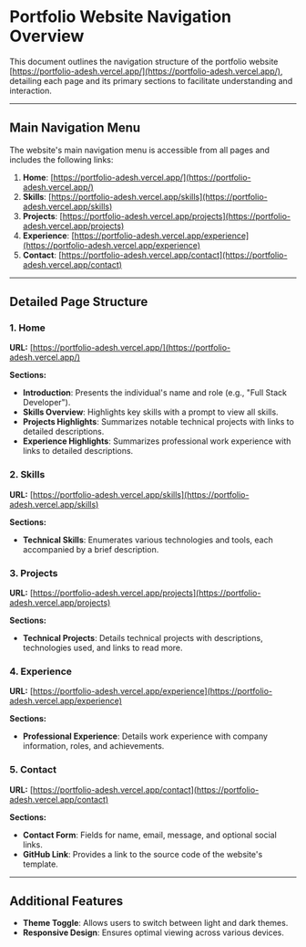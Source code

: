 # Portfolio Website Navigation Overview

This document outlines the navigation structure of the portfolio website [https://portfolio-adesh.vercel.app/](https://portfolio-adesh.vercel.app/), detailing each page and its primary sections to facilitate understanding and interaction.

---

## Main Navigation Menu

The website's main navigation menu is accessible from all pages and includes the following links:

1. **Home**: [https://portfolio-adesh.vercel.app/](https://portfolio-adesh.vercel.app/)
2. **Skills**: [https://portfolio-adesh.vercel.app/skills](https://portfolio-adesh.vercel.app/skills)
3. **Projects**: [https://portfolio-adesh.vercel.app/projects](https://portfolio-adesh.vercel.app/projects)
4. **Experience**: [https://portfolio-adesh.vercel.app/experience](https://portfolio-adesh.vercel.app/experience)
5. **Contact**: [https://portfolio-adesh.vercel.app/contact](https://portfolio-adesh.vercel.app/contact)

---

## Detailed Page Structure

### 1. Home

**URL:** [https://portfolio-adesh.vercel.app/](https://portfolio-adesh.vercel.app/)

**Sections:**

- **Introduction**: Presents the individual's name and role (e.g., "Full Stack Developer").
- **Skills Overview**: Highlights key skills with a prompt to view all skills.
- **Projects Highlights**: Summarizes notable technical projects with links to detailed descriptions.
- **Experience Highlights**: Summarizes professional work experience with links to detailed descriptions.

### 2. Skills

**URL:** [https://portfolio-adesh.vercel.app/skills](https://portfolio-adesh.vercel.app/skills)

**Sections:**

- **Technical Skills**: Enumerates various technologies and tools, each accompanied by a brief description.

### 3. Projects

**URL:** [https://portfolio-adesh.vercel.app/projects](https://portfolio-adesh.vercel.app/projects)

**Sections:**

- **Technical Projects**: Details technical projects with descriptions, technologies used, and links to read more.

### 4. Experience

**URL:** [https://portfolio-adesh.vercel.app/experience](https://portfolio-adesh.vercel.app/experience)

**Sections:**

- **Professional Experience**: Details work experience with company information, roles, and achievements.

### 5. Contact

**URL:** [https://portfolio-adesh.vercel.app/contact](https://portfolio-adesh.vercel.app/contact)

**Sections:**

- **Contact Form**: Fields for name, email, message, and optional social links.
- **GitHub Link**: Provides a link to the source code of the website's template.

---

## Additional Features

- **Theme Toggle**: Allows users to switch between light and dark themes.
- **Responsive Design**: Ensures optimal viewing across various devices.
